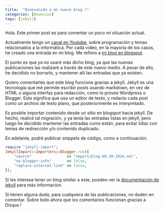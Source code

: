 ```yaml
---
title:  "Bienvenido a mi nuevo blog !"
categories: [Anuncios]
tags: [jekyll]
---
```

Hola. Este primer post es para comentar un poco mi situación actual.

Actualmente tengo un [canal en Youtube][canal], sobre programación y temas relacionados a la informática.
Por cada video, en la mayoría de los casos, he creado una entrada en mi blog. Me refiero a [mi blog en blogspot][blog].

El punto es que ya no usaré más dicho blog, ya que las nuevas publicaciones las realizaré a través de este nuevo medio. A pesar de ello, he decidido no borrarlo, y mantener allí las entradas que ya existen.

Quiero comentarles que este blog funciona gracias a jekyll. Jekyll es una tecnología que me permite escribir posts usando markdown, en vez de HTML o alguna interfaz para redacción, como lo provee Wordpress o Blogger.
Esto significa que uso un editor de texto, y redacto cada post como un archivo de texto plano, que posteriormente es interpretado.

Es posible importar contenido desde un sitio en blogspot hacia jekyll. De hecho, realicé tal migración, y ya tenía las entradas listas en jekyll, pero luego he decidido mantener las entradas como están, para evitar lidiar con temas de redirección y/o contenido duplicado.

En adelante, podré publicar snippets de código, como a continuación:

``` ruby
require "jekyll-import";
JekyllImport::Importers::Blogger.run({
	"source"                => "import/blog-08-30-2016.xml",
	"no-blogger-info"       => false,
	"replace-internal-link" => false,
});
```

Si les interesa tener un blog similar a este, pueden ver la [documentación de jekyll][jekyll] para más información.

Si tienen alguna duda, para cualquiera de las publicaciones, no duden en comentar. Sobre todo ahora que los comentarios funcionan gracias a Disqus !

[canal]: http://youtube.com/sorcjc
[blog]: https://programacion-innata.blogspot.pe/
[jekyll]: http://jekyllrb.com
